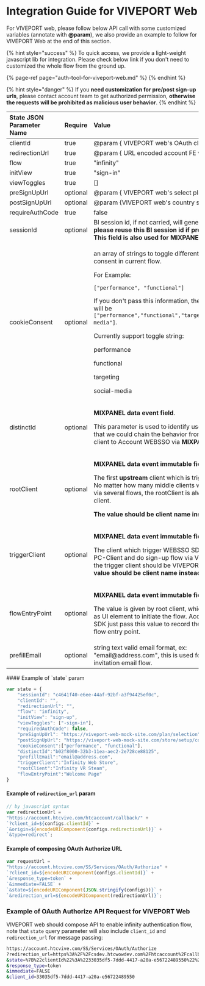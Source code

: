 # Integration Guide for VIVEPORT Web

For VIVEPORT web, please follow below API call with some customized variables \(annotate with **@param**\), we also provide an example to follow for VIVEPORT Web at the end of this section.

{% hint style="success" %}
To quick access, we provide a light-weight javascript lib for integration. Please check below link if you don't need to customized the whole flow from the ground up.

{% page-ref page="auth-tool-for-viveport-web.md" %}
{% endhint %}

{% hint style="danger" %}
If you **need customization for pre/post sign-up urls**, please contact account team to get authorized permission, **otherwise the requests will be prohibited as malicious user behavior**.
{% endhint %}

<table>
  <thead>
    <tr>
      <th style="text-align:left">State JSON Parameter Name</th>
      <th style="text-align:left">Require</th>
      <th style="text-align:left">Value</th>
    </tr>
  </thead>
  <tbody>
    <tr>
      <td style="text-align:left">clientId</td>
      <td style="text-align:left">true</td>
      <td style="text-align:left">@param { VIVEPORT web&apos;s OAuth client id }</td>
    </tr>
    <tr>
      <td style="text-align:left">redirectionUrl</td>
      <td style="text-align:left">true</td>
      <td style="text-align:left">@param { URL encoded account FE wrapped url }</td>
    </tr>
    <tr>
      <td style="text-align:left">flow</td>
      <td style="text-align:left">true</td>
      <td style="text-align:left">&quot;infinity&quot;</td>
    </tr>
    <tr>
      <td style="text-align:left">initView</td>
      <td style="text-align:left">true</td>
      <td style="text-align:left">&quot;sign-in&quot;</td>
    </tr>
    <tr>
      <td style="text-align:left">viewToggles</td>
      <td style="text-align:left">true</td>
      <td style="text-align:left">[]</td>
    </tr>
    <tr>
      <td style="text-align:left">preSignUpUrl</td>
      <td style="text-align:left">optional</td>
      <td style="text-align:left">@param { VIVEPORT web&apos;s select plan url }</td>
    </tr>
    <tr>
      <td style="text-align:left">postSignUpUrl</td>
      <td style="text-align:left">optional</td>
      <td style="text-align:left">@param {VIVEPORT web&apos;s country setting url}</td>
    </tr>
    <tr>
      <td style="text-align:left">requireAuthCode</td>
      <td style="text-align:left">true</td>
      <td style="text-align:left">false</td>
    </tr>
    <tr>
      <td style="text-align:left">sessionId</td>
      <td style="text-align:left">optional</td>
      <td style="text-align:left">BI session id, if not carried, will generate for it,<b> please reuse this BI session id if present.<br />This field is also used for MIXPANEL data event.</b>
      </td>
    </tr>
    <tr>
      <td style="text-align:left">cookieConsent</td>
      <td style="text-align:left">optional</td>
      <td style="text-align:left">
        <p>an array of strings to toggle different cookie consent in current flow.</p>
        <p>For Example:</p>
        <p><code>[&quot;performance&quot;, &quot;functional&quot;]</code>
        </p>
        <p>If you don&apos;t pass this information, the default value will be <code>[&quot;performance&quot;,&quot;functional&quot;,&quot;targeting&quot;,&quot;social-media&quot;]</code>.</p>
        <p></p>
        <p>Currently support toggle string:</p>
        <p></p>
        <p>performance</p>
        <p>functional</p>
        <p>targeting</p>
        <p>social-media</p>
      </td>
    </tr>
    <tr>
      <td style="text-align:left">distinctId</td>
      <td style="text-align:left">optional</td>
      <td style="text-align:left">
        <p><b>MIXPANEL data event field</b>.</p>
        <p>This parameter is used to identify user session so that we could chain
          the behavior from upstream client to Account WEBSSO via <b>MIXPANEL </b>distinctId.</p>
      </td>
    </tr>
    <tr>
      <td style="text-align:left">rootClient</td>
      <td style="text-align:left">optional</td>
      <td style="text-align:left">
        <p><b>MIXPANEL data event immutable field. </b>
        </p>
        <p>The first <b>upstream </b>client which is triggered by user.
          <br />No matter how many middle clients which triggered via several flows, the
          rootClient is always the initiate client.</p>
        <p><b>The value should be client name instead of UUID</b>
        </p>
      </td>
    </tr>
    <tr>
      <td style="text-align:left">triggerClient</td>
      <td style="text-align:left">optional</td>
      <td style="text-align:left">
        <p><b>MIXPANEL data event immutable field. </b>
        </p>
        <p>The client which trigger WEBSSO SDK. If user open PC-Client and do sign-up
          flow via VIVEPORT Store, the trigger client should be VIVEPORT Store. <b>The value should be client name instead of UUID</b>
        </p>
      </td>
    </tr>
    <tr>
      <td style="text-align:left">flowEntryPoint</td>
      <td style="text-align:left">optional</td>
      <td style="text-align:left">
        <p><b>MIXPANEL data event immutable field. </b>
        </p>
        <p>The value is given by root client, which described as UI element to initiate
          the flow. Account WEBSSO SDK just pass this value to record the data value
          of flow entry point.</p>
      </td>
    </tr>
    <tr>
      <td style="text-align:left">prefillEmail</td>
      <td style="text-align:left">optional</td>
      <td style="text-align:left">string text valid email format, ex: &quot;email@address.com&quot;, this
        is used for org user invitation email flow.</td>
    </tr>
  </tbody>
</table>#### Example of `state` param

```javascript
var state = {
    "sessionId": "c4641f40-e6ee-44af-92bf-a3f94425ef0c",
    "clientId": "",
    "redirectionUrl": "",
    "flow": "infinity",
    "initView": "sign-up",
    "viewToggles": ["-sign-in"],
    "requiredAuthCode": false, 
    "preSignUpUrl": "https://viveport-web-mock-site.com/plan/selection",
    "postSignUpUrl": "https://viveport-web-mock-site.com/store/setup/country",
    "cookieConsent":["performance", "functional"],
    "distinctId":"b02f8000-32b3-11ea-aec2-2e728ce88125",
    "prefillEmail":"email@address.com",
    "triggerClient":"Infinity Web Store",
    "rootClient":"Infinity VR Steam",
    "flowEntryPoint":"Welcome Page"
}
```

#### Example of `redirection_url` param

```javascript
// by javascript syntax
var redirectionUrl = 
"https://account.htcvive.com/htcaccount/callback/" +
`?client_id=${configs.clientId}` +
`&origin=${encodeURIComponent(configs.redirectionUrl)}` +
`&type=redirect`;
```

#### Example of composing OAuth Authorize URL

```javascript
var requestUrl = 
"https://account.htcvive.com/SS/Services/OAuth/Authorize" +
`?client_id=${encodeURIComponent(configs.clientId)}` +
`&response_type=token` +
`&immediate=FALSE` +
`&state=${encodeURIComponent(JSON.stringify(configs))}` +
`&redirection_url=${encodeURIComponent(redirectionUrl)}`;
```

### Example of OAuth Authorize API Request for VIVEPORT Web

VIVEPORT web should compose API to enable infinity authentication flow, note that `state` query parameter will also include `client_id` and `redirection_url` for message passing:

```bash
https://account.htcvive.com/SS/Services/OAuth/Authorize
?redirection_url=https%3A%2F%2Fcsdev.htcwowdev.com%2Fhtcaccount%2Fcallback%2F%3Fclient_id%3D33035df5-7ddd-4417-a20a-e56722489550%26origin%3Dhttps%253A%252F%252Fid-dev-websso.htcwowdev.com%252F19%252Fdev.html%26type%3Dredirect
&state=%7B%22clientId%22%3A%2233035df5-7ddd-4417-a20a-e56722489550%22%2C%22redirectionUrl%22%3A%22https%3A%2F%2Fid-dev-websso.htcwowdev.com%2F19%2Fdev.html%22%2C%22flow%22%3A%22infinity%22%2C%22initView%22%3A%22sign-in%22%2C%22viewToggles%22%3A%5B%5D%2C%22preSignUpUrl%22%3A%22%22%2C%22postSignUpUrl%22%3A%22%22%2C%22cookieConsent%22%3A%5B%22performance%22%2C%22functional%22%5D%7D
&response_type=token
&immediate=FALSE
&client_id=33035df5-7ddd-4417-a20a-e56722489550
```

